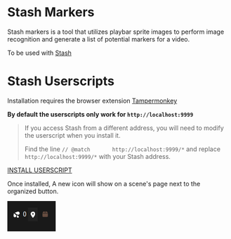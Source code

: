 # Stash Markers

Stash markers is a tool that utilizes playbar sprite images to perform image recognition and generate a list of potential markers for a video.

To be used with [Stash](https://github.com/stashapp/stash)

# Stash Userscripts

Installation requires the browser extension [Tampermonkey](https://www.tampermonkey.net/) 

**By default the userscripts only work for `http://localhost:9999`**

> If you access Stash from a different address, you will need to modify the userscript when you install it.
>
> Find the line `// @match       http://localhost:9999/*` and replace `http://localhost:9999/*` with your Stash address.

[INSTALL USERSCRIPT](dist/stashmarkers.user.js?raw=1)

Once installed, A new icon will show on a scene's page next to the organized button.

![](_media/marker_scan_icon.png)

